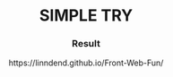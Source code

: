 <div align="center">
<h1>SIMPLE TRY</h1>
</div>

<div align="center">
<h3>Result</h3>
</div>

<div align="center">
https://linndend.github.io/Front-Web-Fun/
</div>
